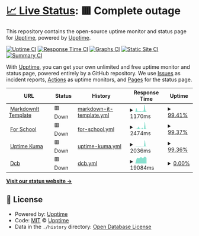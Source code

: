 # [📈 Live Status](https://upptime.github.io/upptime): <!--live status--> **🟥 Complete outage**

This repository contains the open-source uptime monitor and status page for [Upptime](https://upptime.js.org), powered by [Upptime](https://github.com/upptime/upptime).

[![Uptime CI](https://github.com/Syrup/upl/workflows/Uptime%20CI/badge.svg)](https://github.com/Syrup/upl/actions?query=workflow%3A%22Uptime+CI%22)
[![Response Time CI](https://github.com/Syrup/upl/workflows/Response%20Time%20CI/badge.svg)](https://github.com/Syrup/upl/actions?query=workflow%3A%22Response+Time+CI%22)
[![Graphs CI](https://github.com/Syrup/upl/workflows/Graphs%20CI/badge.svg)](https://github.com/Syrup/upl/actions?query=workflow%3A%22Graphs+CI%22)
[![Static Site CI](https://github.com/Syrup/upl/workflows/Static%20Site%20CI/badge.svg)](https://github.com/Syrup/upl/actions?query=workflow%3A%22Static+Site+CI%22)
[![Summary CI](https://github.com/Syrup/upl/workflows/Summary%20CI/badge.svg)](https://github.com/Syrup/upl/actions?query=workflow%3A%22Summary+CI%22)

With [Upptime](https://upptime.js.org), you can get your own unlimited and free uptime monitor and status page, powered entirely by a GitHub repository. We use [Issues](https://github.com/upptime/upptime/issues) as incident reports, [Actions](https://github.com/Syrup/upl/actions) as uptime monitors, and [Pages](https://upptime.github.io/upptime) for the status page.

<!--start: status pages-->
<!-- This summary is generated by Upptime (https://github.com/upptime/upptime) -->
<!-- Do not edit this manually, your changes will be overwritten -->
<!-- prettier-ignore -->
| URL | Status | History | Response Time | Uptime |
| --- | ------ | ------- | ------------- | ------ |
| <img alt="" src="https://icons.duckduckgo.com/ip3/markdown-it-template.mioun.repl.co.ico" height="13"> [MarkdownIt Template](https://markdown-it-template.mioun.repl.co/) | 🟥 Down | [markdown-it-template.yml](https://github.com/Syrup/upl/commits/HEAD/history/markdown-it-template.yml) | <details><summary><img alt="Response time graph" src="./graphs/markdown-it-template/response-time-week.png" height="20"> 1170ms</summary><br><a href="https://Syrup.github.io/upl/history/markdown-it-template"><img alt="Response time 1402" src="https://img.shields.io/endpoint?url=https%3A%2F%2Fraw.githubusercontent.com%2FSyrup%2Fupl%2FHEAD%2Fapi%2Fmarkdown-it-template%2Fresponse-time.json"></a><br><a href="https://Syrup.github.io/upl/history/markdown-it-template"><img alt="24-hour response time 397" src="https://img.shields.io/endpoint?url=https%3A%2F%2Fraw.githubusercontent.com%2FSyrup%2Fupl%2FHEAD%2Fapi%2Fmarkdown-it-template%2Fresponse-time-day.json"></a><br><a href="https://Syrup.github.io/upl/history/markdown-it-template"><img alt="7-day response time 1170" src="https://img.shields.io/endpoint?url=https%3A%2F%2Fraw.githubusercontent.com%2FSyrup%2Fupl%2FHEAD%2Fapi%2Fmarkdown-it-template%2Fresponse-time-week.json"></a><br><a href="https://Syrup.github.io/upl/history/markdown-it-template"><img alt="30-day response time 675" src="https://img.shields.io/endpoint?url=https%3A%2F%2Fraw.githubusercontent.com%2FSyrup%2Fupl%2FHEAD%2Fapi%2Fmarkdown-it-template%2Fresponse-time-month.json"></a><br><a href="https://Syrup.github.io/upl/history/markdown-it-template"><img alt="1-year response time 1402" src="https://img.shields.io/endpoint?url=https%3A%2F%2Fraw.githubusercontent.com%2FSyrup%2Fupl%2FHEAD%2Fapi%2Fmarkdown-it-template%2Fresponse-time-year.json"></a></details> | <details><summary><a href="https://Syrup.github.io/upl/history/markdown-it-template">99.41%</a></summary><a href="https://Syrup.github.io/upl/history/markdown-it-template"><img alt="All-time uptime 99.23%" src="https://img.shields.io/endpoint?url=https%3A%2F%2Fraw.githubusercontent.com%2FSyrup%2Fupl%2FHEAD%2Fapi%2Fmarkdown-it-template%2Fuptime.json"></a><br><a href="https://Syrup.github.io/upl/history/markdown-it-template"><img alt="24-hour uptime 99.99%" src="https://img.shields.io/endpoint?url=https%3A%2F%2Fraw.githubusercontent.com%2FSyrup%2Fupl%2FHEAD%2Fapi%2Fmarkdown-it-template%2Fuptime-day.json"></a><br><a href="https://Syrup.github.io/upl/history/markdown-it-template"><img alt="7-day uptime 99.41%" src="https://img.shields.io/endpoint?url=https%3A%2F%2Fraw.githubusercontent.com%2FSyrup%2Fupl%2FHEAD%2Fapi%2Fmarkdown-it-template%2Fuptime-week.json"></a><br><a href="https://Syrup.github.io/upl/history/markdown-it-template"><img alt="30-day uptime 99.87%" src="https://img.shields.io/endpoint?url=https%3A%2F%2Fraw.githubusercontent.com%2FSyrup%2Fupl%2FHEAD%2Fapi%2Fmarkdown-it-template%2Fuptime-month.json"></a><br><a href="https://Syrup.github.io/upl/history/markdown-it-template"><img alt="1-year uptime 99.23%" src="https://img.shields.io/endpoint?url=https%3A%2F%2Fraw.githubusercontent.com%2FSyrup%2Fupl%2FHEAD%2Fapi%2Fmarkdown-it-template%2Fuptime-year.json"></a></details>
| <img alt="" src="https://icons.duckduckgo.com/ip3/for-school.mioun.repl.co.ico" height="13"> [For School](https://for-school.mioun.repl.co/) | 🟥 Down | [for-school.yml](https://github.com/Syrup/upl/commits/HEAD/history/for-school.yml) | <details><summary><img alt="Response time graph" src="./graphs/for-school/response-time-week.png" height="20"> 2474ms</summary><br><a href="https://Syrup.github.io/upl/history/for-school"><img alt="Response time 2059" src="https://img.shields.io/endpoint?url=https%3A%2F%2Fraw.githubusercontent.com%2FSyrup%2Fupl%2FHEAD%2Fapi%2Ffor-school%2Fresponse-time.json"></a><br><a href="https://Syrup.github.io/upl/history/for-school"><img alt="24-hour response time 483" src="https://img.shields.io/endpoint?url=https%3A%2F%2Fraw.githubusercontent.com%2FSyrup%2Fupl%2FHEAD%2Fapi%2Ffor-school%2Fresponse-time-day.json"></a><br><a href="https://Syrup.github.io/upl/history/for-school"><img alt="7-day response time 2474" src="https://img.shields.io/endpoint?url=https%3A%2F%2Fraw.githubusercontent.com%2FSyrup%2Fupl%2FHEAD%2Fapi%2Ffor-school%2Fresponse-time-week.json"></a><br><a href="https://Syrup.github.io/upl/history/for-school"><img alt="30-day response time 1447" src="https://img.shields.io/endpoint?url=https%3A%2F%2Fraw.githubusercontent.com%2FSyrup%2Fupl%2FHEAD%2Fapi%2Ffor-school%2Fresponse-time-month.json"></a><br><a href="https://Syrup.github.io/upl/history/for-school"><img alt="1-year response time 2059" src="https://img.shields.io/endpoint?url=https%3A%2F%2Fraw.githubusercontent.com%2FSyrup%2Fupl%2FHEAD%2Fapi%2Ffor-school%2Fresponse-time-year.json"></a></details> | <details><summary><a href="https://Syrup.github.io/upl/history/for-school">99.37%</a></summary><a href="https://Syrup.github.io/upl/history/for-school"><img alt="All-time uptime 99.67%" src="https://img.shields.io/endpoint?url=https%3A%2F%2Fraw.githubusercontent.com%2FSyrup%2Fupl%2FHEAD%2Fapi%2Ffor-school%2Fuptime.json"></a><br><a href="https://Syrup.github.io/upl/history/for-school"><img alt="24-hour uptime 99.99%" src="https://img.shields.io/endpoint?url=https%3A%2F%2Fraw.githubusercontent.com%2FSyrup%2Fupl%2FHEAD%2Fapi%2Ffor-school%2Fuptime-day.json"></a><br><a href="https://Syrup.github.io/upl/history/for-school"><img alt="7-day uptime 99.37%" src="https://img.shields.io/endpoint?url=https%3A%2F%2Fraw.githubusercontent.com%2FSyrup%2Fupl%2FHEAD%2Fapi%2Ffor-school%2Fuptime-week.json"></a><br><a href="https://Syrup.github.io/upl/history/for-school"><img alt="30-day uptime 99.85%" src="https://img.shields.io/endpoint?url=https%3A%2F%2Fraw.githubusercontent.com%2FSyrup%2Fupl%2FHEAD%2Fapi%2Ffor-school%2Fuptime-month.json"></a><br><a href="https://Syrup.github.io/upl/history/for-school"><img alt="1-year uptime 99.67%" src="https://img.shields.io/endpoint?url=https%3A%2F%2Fraw.githubusercontent.com%2FSyrup%2Fupl%2FHEAD%2Fapi%2Ffor-school%2Fuptime-year.json"></a></details>
| <img alt="" src="https://icons.duckduckgo.com/ip3/uptime-last.mioun.repl.co.ico" height="13"> [Uptime Kuma](https://uptime-last.mioun.repl.co/) | 🟥 Down | [uptime-kuma.yml](https://github.com/Syrup/upl/commits/HEAD/history/uptime-kuma.yml) | <details><summary><img alt="Response time graph" src="./graphs/uptime-kuma/response-time-week.png" height="20"> 2036ms</summary><br><a href="https://Syrup.github.io/upl/history/uptime-kuma"><img alt="Response time 2234" src="https://img.shields.io/endpoint?url=https%3A%2F%2Fraw.githubusercontent.com%2FSyrup%2Fupl%2FHEAD%2Fapi%2Fuptime-kuma%2Fresponse-time.json"></a><br><a href="https://Syrup.github.io/upl/history/uptime-kuma"><img alt="24-hour response time 538" src="https://img.shields.io/endpoint?url=https%3A%2F%2Fraw.githubusercontent.com%2FSyrup%2Fupl%2FHEAD%2Fapi%2Fuptime-kuma%2Fresponse-time-day.json"></a><br><a href="https://Syrup.github.io/upl/history/uptime-kuma"><img alt="7-day response time 2036" src="https://img.shields.io/endpoint?url=https%3A%2F%2Fraw.githubusercontent.com%2FSyrup%2Fupl%2FHEAD%2Fapi%2Fuptime-kuma%2Fresponse-time-week.json"></a><br><a href="https://Syrup.github.io/upl/history/uptime-kuma"><img alt="30-day response time 1003" src="https://img.shields.io/endpoint?url=https%3A%2F%2Fraw.githubusercontent.com%2FSyrup%2Fupl%2FHEAD%2Fapi%2Fuptime-kuma%2Fresponse-time-month.json"></a><br><a href="https://Syrup.github.io/upl/history/uptime-kuma"><img alt="1-year response time 2234" src="https://img.shields.io/endpoint?url=https%3A%2F%2Fraw.githubusercontent.com%2FSyrup%2Fupl%2FHEAD%2Fapi%2Fuptime-kuma%2Fresponse-time-year.json"></a></details> | <details><summary><a href="https://Syrup.github.io/upl/history/uptime-kuma">99.36%</a></summary><a href="https://Syrup.github.io/upl/history/uptime-kuma"><img alt="All-time uptime 98.82%" src="https://img.shields.io/endpoint?url=https%3A%2F%2Fraw.githubusercontent.com%2FSyrup%2Fupl%2FHEAD%2Fapi%2Fuptime-kuma%2Fuptime.json"></a><br><a href="https://Syrup.github.io/upl/history/uptime-kuma"><img alt="24-hour uptime 99.99%" src="https://img.shields.io/endpoint?url=https%3A%2F%2Fraw.githubusercontent.com%2FSyrup%2Fupl%2FHEAD%2Fapi%2Fuptime-kuma%2Fuptime-day.json"></a><br><a href="https://Syrup.github.io/upl/history/uptime-kuma"><img alt="7-day uptime 99.36%" src="https://img.shields.io/endpoint?url=https%3A%2F%2Fraw.githubusercontent.com%2FSyrup%2Fupl%2FHEAD%2Fapi%2Fuptime-kuma%2Fuptime-week.json"></a><br><a href="https://Syrup.github.io/upl/history/uptime-kuma"><img alt="30-day uptime 99.85%" src="https://img.shields.io/endpoint?url=https%3A%2F%2Fraw.githubusercontent.com%2FSyrup%2Fupl%2FHEAD%2Fapi%2Fuptime-kuma%2Fuptime-month.json"></a><br><a href="https://Syrup.github.io/upl/history/uptime-kuma"><img alt="1-year uptime 98.82%" src="https://img.shields.io/endpoint?url=https%3A%2F%2Fraw.githubusercontent.com%2FSyrup%2Fupl%2FHEAD%2Fapi%2Fuptime-kuma%2Fuptime-year.json"></a></details>
| <img alt="" src="https://icons.duckduckgo.com/ip3/dcbot.mioun.repl.co.ico" height="13"> [Dcb](https://dcbot.mioun.repl.co/) | 🟥 Down | [dcb.yml](https://github.com/Syrup/upl/commits/HEAD/history/dcb.yml) | <details><summary><img alt="Response time graph" src="./graphs/dcb/response-time-week.png" height="20"> 19084ms</summary><br><a href="https://Syrup.github.io/upl/history/dcb"><img alt="Response time 5636" src="https://img.shields.io/endpoint?url=https%3A%2F%2Fraw.githubusercontent.com%2FSyrup%2Fupl%2FHEAD%2Fapi%2Fdcb%2Fresponse-time.json"></a><br><a href="https://Syrup.github.io/upl/history/dcb"><img alt="24-hour response time 0" src="https://img.shields.io/endpoint?url=https%3A%2F%2Fraw.githubusercontent.com%2FSyrup%2Fupl%2FHEAD%2Fapi%2Fdcb%2Fresponse-time-day.json"></a><br><a href="https://Syrup.github.io/upl/history/dcb"><img alt="7-day response time 19084" src="https://img.shields.io/endpoint?url=https%3A%2F%2Fraw.githubusercontent.com%2FSyrup%2Fupl%2FHEAD%2Fapi%2Fdcb%2Fresponse-time-week.json"></a><br><a href="https://Syrup.github.io/upl/history/dcb"><img alt="30-day response time 8777" src="https://img.shields.io/endpoint?url=https%3A%2F%2Fraw.githubusercontent.com%2FSyrup%2Fupl%2FHEAD%2Fapi%2Fdcb%2Fresponse-time-month.json"></a><br><a href="https://Syrup.github.io/upl/history/dcb"><img alt="1-year response time 5636" src="https://img.shields.io/endpoint?url=https%3A%2F%2Fraw.githubusercontent.com%2FSyrup%2Fupl%2FHEAD%2Fapi%2Fdcb%2Fresponse-time-year.json"></a></details> | <details><summary><a href="https://Syrup.github.io/upl/history/dcb">0.00%</a></summary><a href="https://Syrup.github.io/upl/history/dcb"><img alt="All-time uptime 82.63%" src="https://img.shields.io/endpoint?url=https%3A%2F%2Fraw.githubusercontent.com%2FSyrup%2Fupl%2FHEAD%2Fapi%2Fdcb%2Fuptime.json"></a><br><a href="https://Syrup.github.io/upl/history/dcb"><img alt="24-hour uptime 0.00%" src="https://img.shields.io/endpoint?url=https%3A%2F%2Fraw.githubusercontent.com%2FSyrup%2Fupl%2FHEAD%2Fapi%2Fdcb%2Fuptime-day.json"></a><br><a href="https://Syrup.github.io/upl/history/dcb"><img alt="7-day uptime 0.00%" src="https://img.shields.io/endpoint?url=https%3A%2F%2Fraw.githubusercontent.com%2FSyrup%2Fupl%2FHEAD%2Fapi%2Fdcb%2Fuptime-week.json"></a><br><a href="https://Syrup.github.io/upl/history/dcb"><img alt="30-day uptime 53.06%" src="https://img.shields.io/endpoint?url=https%3A%2F%2Fraw.githubusercontent.com%2FSyrup%2Fupl%2FHEAD%2Fapi%2Fdcb%2Fuptime-month.json"></a><br><a href="https://Syrup.github.io/upl/history/dcb"><img alt="1-year uptime 82.63%" src="https://img.shields.io/endpoint?url=https%3A%2F%2Fraw.githubusercontent.com%2FSyrup%2Fupl%2FHEAD%2Fapi%2Fdcb%2Fuptime-year.json"></a></details>

<!--end: status pages-->

[**Visit our status website →**](https://upptime.github.io/upptime)

## 📄 License

- Powered by: [Upptime](https://github.com/upptime/upptime)
- Code: [MIT](./LICENSE) © [Upptime](https://upptime.js.org)
- Data in the `./history` directory: [Open Database License](https://opendatacommons.org/licenses/odbl/1-0/)
